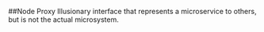 ##Node Proxy
Illusionary interface that represents a microservice to others, but is not the actual microsystem.